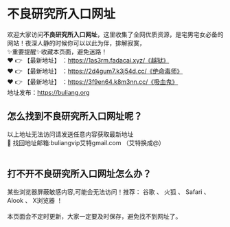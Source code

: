# 不良研究所入口网址<br>
欢迎大家访问**不良研究所入口网址**，这里收集了全网优质资源，是宅男宅女必备的网站！夜深人静的时候你可以以此为伴，排解寂寞，<br>
✨重要提醒✨收藏本页面，避免迷路！<br>
❤️ 👉 【最新地址】 ：https://1as3rm.fadacai.xyz/《越狱》<br>
❤️ 👉 【最新地址】 ：https://2d4gum7.k3j54d.cc/《绝命毒师》<br>
❤️ 👉 【最新地址】 ：https://3f9en64.k8m3nn.cc/《吸血鬼》<br>
地址发布：https://buliang.org<br>
## 怎么找到**不良研究所入口网址**呢？<br>
以上地址无法访问请发送任意内容获取最新地址<br>
📧 找回地址邮箱:buliangvip艾特gmail.com （艾特换成@）<br><br>
## 打不开**不良研究所入口网址**怎么办？
某些浏览器屏蔽敏感内容,可能会无法访问！推荐： 谷歌 、 火狐 、 Safari 、 Alook 、 X浏览器 ！<br><br>
本页面会不定时更新，大家一定要及时保存，避免找不到网址了。







